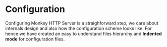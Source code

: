 # Configuration

Configuring Monkey HTTP Server is a straighforward step, we care about internals design and also how the configuration scheme looks like. For hence we have created an easy to understand files hierarchy and __Indented mode__ for configuration files.
